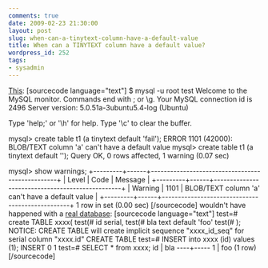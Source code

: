 ```yaml
---
comments: true
date: 2009-02-23 21:30:00
layout: post
slug: when-can-a-tinytext-column-have-a-default-value
title: When can a TINYTEXT column have a default value?
wordpress_id: 252
tags:
- sysadmin
---
```


[This](http://www.flamingspork.com/blog/2009/02/24/when-can-a-tinytext-column-have-a-default-value/):
[sourcecode language="text"]
$ mysql -u root test
Welcome to the MySQL monitor.  Commands end with ; or \g.
Your MySQL connection id is 2496
Server version: 5.0.51a-3ubuntu5.4-log (Ubuntu)

Type 'help;' or '\h' for help. Type '\c' to clear the buffer.

mysql> create table t1 (a tinytext default 'fail');
ERROR 1101 (42000): BLOB/TEXT column 'a' can't have a default value
mysql> create table t1 (a tinytext default '');
Query OK, 0 rows affected, 1 warning (0.07 sec)

mysql> show warnings;
+---------+------+-------------------------------------------------+
| Level   | Code | Message                                         |
+---------+------+-------------------------------------------------+
| Warning | 1101 | BLOB/TEXT column 'a' can't have a default value |
+---------+------+-------------------------------------------------+
1 row in set (0.00 sec)
[/sourcecode]
wouldn't have happened with a [real database](http://www.postgresql.org):
[sourcecode language="text"]
test=# create TABLE xxxx(
test(#  id serial,
test(#  bla text default 'foo'
test(# );
NOTICE:  CREATE TABLE will create implicit sequence "xxxx_id_seq" for serial column "xxxx.id"
CREATE TABLE
test=# INSERT into xxxx (id) values (1);
INSERT 0 1
test=# SELECT * from xxxx;
 id | bla
----+-----
  1 | foo
(1 row)
[/sourcecode]
